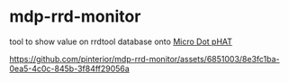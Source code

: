 # mdp-rrd-monitor

tool to show value on rrdtool database onto [Micro Dot pHAT](https://shop.pimoroni.com/products/microdot-phat)

https://github.com/pinterior/mdp-rrd-monitor/assets/6851003/8e3fc1ba-0ea5-4c0c-845b-3f84ff29056a
